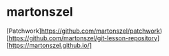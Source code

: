 # martonszel

[Patchwork]https://github.com/martonszel/patchwork)
[https://github.com/martonszel/git-lesson-repository]
[https://martonszel.github.io/]
